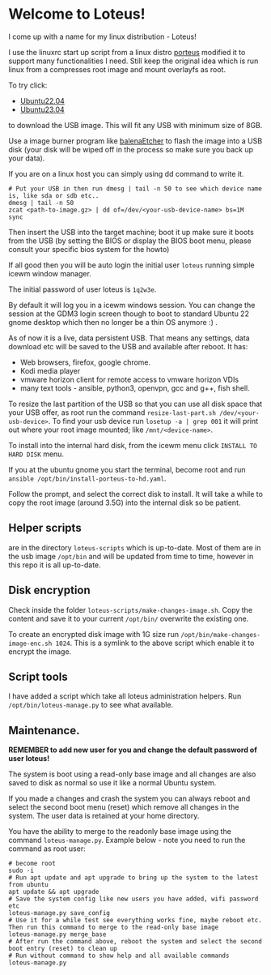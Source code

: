 # Welcome to Loteus!

I come up with a name for my linux distribution - Loteus!

I use the linuxrc start up script from a linux distro [porteus](http://www.porteus.org/) modified it to support many functionalities I need. Still keep the original idea which is run linux from a compresses root image and mount overlayfs as root.

To try click:
- [Ubuntu22.04](https://mega.nz/file/0Aw0ySxR#A6iMdK25IJMVV7qvoAZdWeE6ExHpYo9dtS57t0-Bzqk) 
- [Ubuntu23.04](https://mega.nz/file/pAgSGIiB#LbyBGAZ-b-ku7HZLs7ax-m1KTN3wwc0sMtbL96ywneU)

to download the USB image. This will fit any USB with minimum size of 8GB.

Use a image burner program like [balenaEtcher](https://etcher.download/download-etcher/) to flash the image into a USB disk (your disk will be wiped off in the process so make sure you back up your data).

If you are on a linux host you can simply using dd command to write it.

```
# Put your USB in then run dmesg | tail -n 50 to see which device name is, like sda or sdb etc..
dmesg | tail -n 50
zcat <path-to-image.gz> | dd of=/dev/<your-usb-device-name> bs=1M 
sync
```

Then insert the USB into the target machine; boot it up make sure it boots from the USB (by setting the BIOS or display the BIOS boot menu, please consult your specific bios system for the howto)

If all good then you will be auto login the initial user `loteus` running simple icewm window manager.

The initial password of user loteus is `1q2w3e`.

By default it will log you in a icewm windows session. You can change the session at the GDM3 login screen though to boot to standard Ubuntu 22 gnome desktop which then no longer be a thin OS anymore :) .

As of now it is a live, data persistent USB. That means any settings, data download etc will be saved to the USB and available after reboot. It has:
- Web browsers, firefox, google chrome. 
- Kodi media player
- vmware horizon client for remote access to vmware horizon VDIs
- many text tools - ansible, python3, openvpn, gcc and g++, fish shell.

To resize the last partition of the USB so that you can use all disk space that your USB offer, as root run the command `resize-last-part.sh /dev/<your-usb-device>`. To find your usb device run `losetup -a | grep 001` it will print out where your root image mounted; like `/mnt/<device-name>`.

To install into the internal hard disk, from the icewm menu click `INSTALL TO HARD DISK` menu.

If you at the ubuntu gnome you start the terminal, become root and run `ansible /opt/bin/install-porteus-to-hd.yaml`. 

Follow the prompt, and select the correct disk to install. It will take a while to copy the root image (around 3.5G) into the internal disk so be patient.

## Helper scripts
are in the directory `loteus-scripts` which is up-to-date. Most of them are in the usb image `/opt/bin` and will be updated from time to time, however in this repo it is all up-to-date.

## Disk encryption

Check inside the folder `loteus-scripts/make-changes-image.sh`. Copy the content and save it to your current `/opt/bin/` overwrite the existing one. 

To create an encrypted disk image with 1G size run `/opt/bin/make-changes-image-enc.sh 1024`. This is a symlink to the above script which enable it to encrypt the image.

## Script tools 

I have added a script which take all loteus administration helpers. Run `/opt/bin/loteus-manage.py` to see what available.

## Maintenance.

**REMEMBER to add new user for you and change the default password of user loteus!**

The system is boot using a read-only base image and all changes are also saved to disk as normal so use it like
a normal Ubuntu system.

If you made a changes and crash the system you can always reboot and select the second boot menu (reset) which remove all changes in the system. The user data is retained at your home directory.

You have the ability to merge to the readonly base image using the command `loteus-manage.py`. Example below - note you need to run the command as root user:

```
# become root 
sudo -i 
# Run apt update and apt upgrade to bring up the system to the latest from ubuntu 
apt update && apt upgrade 
# Save the system config like new users you have added, wifi password etc 
loteus-manage.py save_config
# Use it for a while test see everything works fine, maybe reboot etc. Then run this command to merge to the read-only base image 
loteus-manage.py merge_base
# After run the command above, reboot the system and select the second boot entry (reset) to clean up 
# Run without command to show help and all available commands
loteus-manage.py 
```
